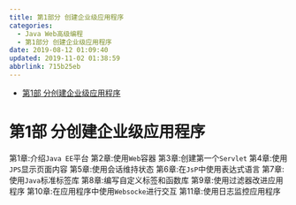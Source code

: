 ```yaml
---
title: 第1部分 创建企业级应用程序
categories: 
  - Java Web高级编程
  - 第1部分 创建企业级应用程序
date: 2019-08-12 01:09:40
updated: 2019-11-02 01:38:59
abbrlink: 715b25eb
---
```

- [第1部 分创建企业级应用程序](/ReadingNotes/715b25eb/#第1部-分创建企业级应用程序)

<!--more-->
<script src="https://cdn.bootcss.com/jquery/3.4.0/jquery.slim.min.js"></script>
<script>$(document).ready(function () {$(".post-body > ul:nth-child(1)").hide();});</script>

<!--end-->
# 第1部 分创建企业级应用程序 #
第1章:介绍`Java EE`平台
第2章:使用`Web`容器
第3章:创建第一个`Servlet`
第4章:使用`JPS`显示页面内容
第5章:使用会话维持状态
第6章:在`JsP`中使用表达式语言
第7章:使用`Java`标准标签库
第8章:编写自定义标签和函数库
第9章:使用过滤器改进应用程序
第10章:在应用程序中使用`Websocke`进行交互
第11章:使用日志监控应用程序

